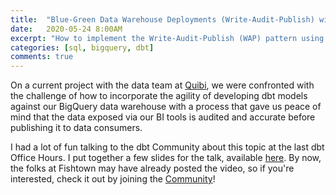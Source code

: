 ```yaml
---
title:  "Blue-Green Data Warehouse Deployments (Write-Audit-Publish) with BigQuery and dbt" 
date:   2020-05-24 8:00AM
excerpt: "How to implement the Write-Audit-Publish (WAP) pattern using dbt on BigQuery"
categories: [sql, bigquery, dbt]
comments: true
---
```


On a current project with the data team at [Quibi](https://quibi.com), we were confronted with the challenge of how to incorporate the agility of developing dbt models against our BigQuery data warehouse with a process that gave us peace of mind that the data exposed via our BI tools is audited and accurate before publishing it to data consumers.

I had a lot of fun talking to the dbt Community about this topic at the last dbt Office Hours. I put together a few slides for the talk, available [here](assets/wap_dbt_bigquery.pdf). By now, the folks at Fishtown may have already posted the video, so if you're interested, check it out by joining the [Community](https://community.getdbt.com/)!